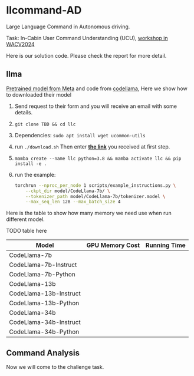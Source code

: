 # llcommand-AD

Large Language Command in Autonomous driving.

Task: In-Cabin User Command Understanding (UCU), [workshop in WACV2024](https://llvm-ad.github.io/challenges/)

Here is our solution code. Please check the report for more detail.

## llma

[Pretrained model from Meta](https://ai.meta.com/llama/) and code from [codellama](https://github.com/facebookresearch/codellama/tree/main), Here we show how to downloaded their model

1. Send request to their form and you will receive an email with some details.
2. `git clone TBD && cd llc` 
3. Dependencies: `sudo apt install wget ucommon-utils`
4. run `./download.sh` Then enter **<u>the link</u>** you received at first step.

5. `mamba create --name llc python=3.8 && mamba activate llc && pip install -e .`

6. run the example:

   ```bash
   torchrun --nproc_per_node 1 scripts/example_instructions.py \
       --ckpt_dir model/CodeLlama-7b/ \
       --tokenizer_path model/CodeLlama-7b/tokenizer.model \
       --max_seq_len 128 --max_batch_size 4
   ```

Here is the table to show how many memory we need use when run different model.

TODO table here

| Model                  | GPU Memory Cost | Running Time |
| ---------------------- | --------------- | ------------ |
| CodeLlama-7b           |                 |              |
| CodeLlama-7b-Instruct  |                 |              |
| CodeLlama-7b-Python    |                 |              |
| CodeLlama-13b          |                 |              |
| CodeLlama-13b-Instruct |                 |              |
| CodeLlama-13b-Python   |                 |              |
| CodeLlama-34b          |                 |              |
| CodeLlama-34b-Instruct |                 |              |
| CodeLlama-34b-Python   |                 |              |



## Command Analysis 

Now we will come to the challenge task.

